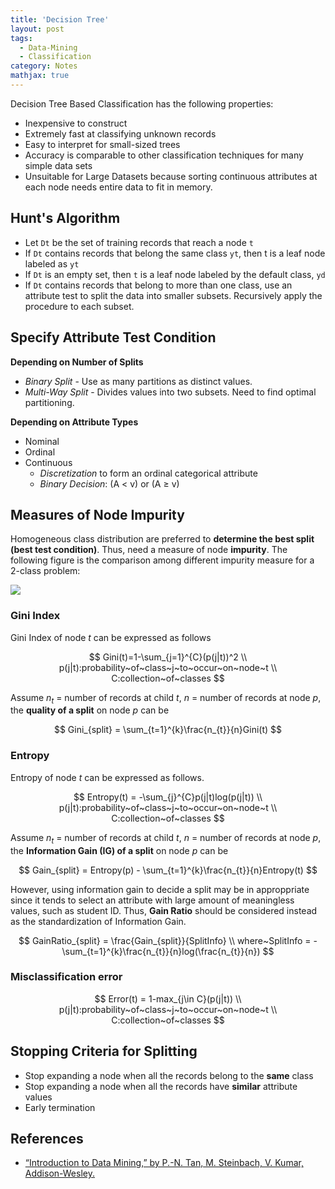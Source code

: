 ```yaml
---
title: 'Decision Tree'
layout: post
tags:
  - Data-Mining
  - Classification
category: Notes
mathjax: true
---
```


Decision Tree Based Classification has the following properties:

- Inexpensive to construct
- Extremely fast at classifying unknown records
- Easy to interpret for small-sized trees
- Accuracy is comparable to other classification techniques for many simple data sets
- Unsuitable for Large Datasets because sorting continuous attributes at each node needs entire data to fit in memory.

<!--more-->

## Hunt's Algorithm
- Let `Dt` be the set of training records that reach a node `t`
- If `Dt` contains records that belong the same class `yt`, then t is a leaf node labeled as `yt`
- If `Dt` is an empty set, then `t` is a leaf node labeled by the default class, `yd`
- If `Dt` contains records that belong to more than one class, use an attribute test to split the data into smaller subsets. Recursively apply the procedure to each subset.

## Specify Attribute Test Condition
**Depending on Number of Splits**

- _Binary Split_ - Use as many partitions as distinct values.
- _Multi-Way Split_ - Divides values into two subsets. Need to find optimal partitioning.

**Depending on Attribute Types**

- Nominal
- Ordinal
- Continuous
	- _Discretization_ to form an ordinal categorical attribute
	- _Binary Decision_: (A < v) or (A $\geq$ v)

## Measures of Node Impurity
Homogeneous class distribution are preferred to **determine the best split (best test condition)**.   Thus, need a measure of node **impurity**.   The following figure is the comparison among different impurity measure for a 2-class problem:

![](https://i.imgur.com/LaAOkSl.png)



### Gini Index

Gini Index of node $t$ can be expressed as follows 

$$
Gini(t)=1-\sum_{j=1}^{C}(p(j|t))^2
\\
p(j|t):probability~of~class~j~to~occur~on~node~t
\\
C:collection~of~classes
$$

Assume $n_{t}$ = number of records at child $t$, $n$ = number of records at node $p$, the **quality of a split** on node $p$ can be

$$
Gini_{split} = \sum_{t=1}^{k}\frac{n_{t}}{n}Gini(t)
$$


### Entropy

Entropy of node $t$ can be expressed as follows.

$$
Entropy(t) = -\sum_{j}^{C}p(j|t)log(p(j|t))
\\
p(j|t):probability~of~class~j~to~occur~on~node~t
\\
C:collection~of~classes
$$

Assume $n_{t}$ = number of records at child $t$, $n$ = number of records at node $p$, the **Information Gain (IG) of a split** on node $p$ can be

$$
Gain_{split} = Entropy(p) - \sum_{t=1}^{k}\frac{n_{t}}{n}Entropy(t)
$$

However, using information gain to decide a split may be in approppriate since it tends to select an attribute with large amount of meaningless values, such as student ID. Thus, **Gain Ratio** should be considered instead as the standardization of Information Gain.

$$
GainRatio_{split} = \frac{Gain_{split}}{SplitInfo}
\\
where~SplitInfo = -\sum_{t=1}^{k}\frac{n_{t}}{n}log(\frac{n_{t}}{n})
$$

### Misclassification error

$$
Error(t) = 1-max_{j\in C}(p(j|t))
\\
p(j|t):probability~of~class~j~to~occur~on~node~t
\\
C:collection~of~classes
$$

## Stopping Criteria for Splitting 
- Stop expanding a node when all the records belong to the **same** class
- Stop expanding a node when all the records have **similar** attribute values
- Early termination 


## References
- [“Introduction to Data Mining,” by P.-N. Tan, M. Steinbach, V. Kumar, Addison-Wesley.](http://www-users.cs.umn.edu/~kumar/dmbook/index.php)